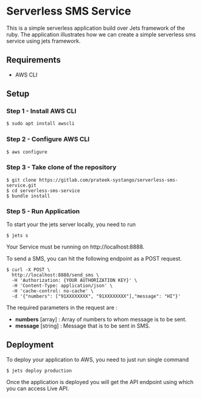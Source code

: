 # Serverless SMS Service
This is a simple serverless application build over Jets framework of the ruby. The application illustrates how we can create a simple serverless sms service using jets framework.
## Requirements
* AWS CLI

## Setup

### Step 1 - Install AWS CLI
```sh
$ sudo apt install awscli
```

### Step 2 - Configure AWS CLI
```sh
$ aws configure
```
### Step 3 - Take clone of the repository

```ruby_on_rails
$ git clone https://gitlab.com/prateek-systango/serverless-sms-service.git
$ cd serverless-sms-service
$ bundle install
```
### Step 5 - Run Application

To start your the jets server locally, you need to run

```ruby_on_rails
$ jets s
```
Your Service must be running on http://localhost:8888.

To send a SMS, you can hit the following endpoint as a POST request.

```ruby_on_rails
$ curl -X POST \
  http://localhost:8888/send_sms \
  -H 'Authorization: {YOUR AUTHORIZATION KEY}' \
  -H 'Content-Type: application/json' \
  -H 'cache-control: no-cache' \
  -d '{"numbers": ["91XXXXXXXX", "91XXXXXXXX"],"message": "HI"}'
```

The required parameters in the request are :
* **numbers** [array] : Array of numbers to whom message is to be sent.
* **message** [string] : Message that is to be sent in SMS.

## Deployment
To deploy your application to AWS, you need to just run single command

```ruby_on_rails
$ jets deploy production
```

Once the application is deployed you will get the API endpoint using which you can access Live API.
